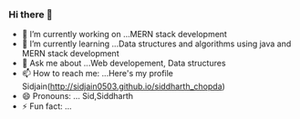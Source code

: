 ### Hi there 👋



- 🔭 I’m currently working on ...MERN stack development 
- 🌱 I’m currently learning ...Data structures and algorithms using java and MERN stack development 
- 💬 Ask me about ...Web developement, Data structures 
- 📫 How to reach me: ...Here's my profile Sidjain(http://sidjain0503.github.io/siddharth_chopda)
- 😄 Pronouns: ... Sid,Siddharth
- ⚡ Fun fact: ... 

